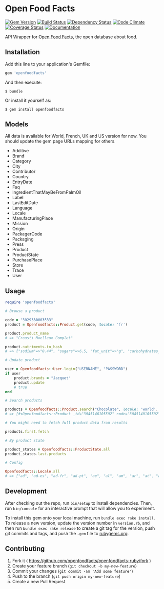 # Open Food Facts

[![Gem Version](https://badge.fury.io/rb/openfoodfacts.svg)](http://badge.fury.io/rb/openfoodfacts)
[![Build Status](https://travis-ci.org/openfoodfacts/openfoodfacts-ruby.svg?branch=master)](https://travis-ci.org/openfoodfacts/openfoodfacts-ruby)
[![Dependency Status](https://gemnasium.com/openfoodfacts/openfoodfacts-ruby.svg)](https://gemnasium.com/openfoodfacts/openfoodfacts-ruby)
[![Code Climate](https://codeclimate.com/github/openfoodfacts/openfoodfacts-ruby/badges/gpa.svg)](https://codeclimate.com/github/openfoodfacts/openfoodfacts-ruby)
[![Coverage Status](https://coveralls.io/repos/github/openfoodfacts/openfoodfacts-ruby/badge.svg?branch=master)](https://coveralls.io/github/openfoodfacts/openfoodfacts-ruby?branch=master)
[![Documentation](http://inch-ci.org/github/openfoodfacts/openfoodfacts-ruby.svg?branch=master)](http://inch-ci.org/github/openfoodfacts/openfoodfacts-ruby)

API Wrapper for [Open Food Facts](https://openfoodfacts.org/), the open database about food.

## Installation

Add this line to your application's Gemfile:

```ruby
gem 'openfoodfacts'
```

And then execute:

    $ bundle

Or install it yourself as:

    $ gem install openfoodfacts

## Models

All data is available for World, French, UK and US version for now. You should update the gem page URLs mapping for others.

- Additive
- Brand
- Category
- City
- Contributor
- Country
- EntryDate
- Faq
- IngredientThatMayBeFromPalmOil
- Label
- LastEditDate
- Language
- Locale
- ManufacturingPlace
- Mission
- Origin
- PackagerCode
- Packaging
- Press
- Product
- ProductState
- PurchasePlace
- Store
- Trace
- User

## Usage

```ruby
require 'openfoodfacts'

# Browse a product

code = "3029330003533"
product = Openfoodfacts::Product.get(code, locale: 'fr')

product.product_name
# => "Crousti Moelleux Complet"

product.nutriments.to_hash
# => {"sodium"=>"0.44", "sugars"=>6.5, "fat_unit"=>"g", "carbohydrates_unit"=>"g", "proteins_unit"=>"g", "nutrition-score-fr_100g"=>-2, "fat"=>2.5, "proteins_serving"=>12.8, "sodium_serving"=>0.535, "salt"=>1.1176, "proteins"=>10.5, "nutrition-score-uk_serving"=>-2, "nutrition-score-fr"=>-2, "fat_serving"=>3.04, "sugars_unit"=>"g", "sugars_100g"=>"6.5", "sodium_unit"=>"g", "saturated-fat_unit"=>"g", "saturated-fat_serving"=>0.608, "sodium_100g"=>0.44, "fiber_unit"=>"g", "energy"=>1067, "energy_unit"=>"kJ", "sugars_serving"=>7.9, "carbohydrates_100g"=>44, "nutrition-score-uk"=>-2, "proteins_100g"=>10.5, "fiber_serving"=>7.29, "carbohydrates_serving"=>53.5, "nutrition-score-fr_serving"=>-2, "energy_serving"=>1300, "fat_100g"=>"2.5", "saturated-fat_100g"=>"0.5", "nutrition-score-uk_100g"=>-2, "fiber"=>6, "salt_serving"=>1.36, "salt_100g"=>"1.1176", "carbohydrates"=>44, "fiber_100g"=>6, "energy_100g"=>1067, "saturated-fat"=>0.5}

# Update product

user = Openfoodfacts::User.login("USERNAME", "PASSWORD")
if user
    product.brands = "Jacquet"
    product.update
    # true
end

# Search products

products = Openfoodfacts::Product.search("Chocolate", locale: 'world', page_size: 3)
# => [#<Openfoodfacts::Product _id="3045140105502" code="3045140105502" id="3045140105502" image_small_url="https://en.openfoodfacts.org/images/products/304/514/010/5502/front.7.100.jpg" lc="en" product_name="Milka au lait du Pays Alpin">, #<Openfoodfacts::Product _id="3046920028363" code="3046920028363" id="3046920028363" image_small_url="https://en.openfoodfacts.org/images/products/304/692/002/8363/front.5.100.jpg" lc="en" product_name="Tableta de chocolate negro \"Lindt Excellence\" 85% cacao">, #<Openfoodfacts::Product _id="3046920029759" code="3046920029759" id="3046920029759" image_small_url="https://en.openfoodfacts.org/images/products/304/692/002/9759/front.9.100.jpg" lc="en" product_name="Tableta de chocolate negro \"Lindt Excellence\" 90% cacao">]

# You might need to fetch full product data from results

products.first.fetch

# By product state

product_states = Openfoodfacts::ProductState.all
product_states.last.products

# Config

Openfoodfacts::Locale.all
# => ["ad", "ad-es", "ad-fr", "ad-pt", "ae", "al", "am", "ar", "at", "au", "ax", "az", "bd", "be", "be-de", "be-fr", "bf", "bg", "bi", "bi-rn", "bn", "br", "by", "by-be", "bz", "ca", "ca-fr", "cg", "ch", "ch-fr", "ch-it", "ci", "cl", "cn", "co", "cr", "cu", "cy", "cy-tr", "cz", "de", "dk", "do", "dz", "dz-fr", "ec", "eg", "es", "es-ca", "es-eu", "es-gl", "fi", "fi-sv", "fr", "ga", "gf", "gn", "gp", "gr", "hk", "hr", "hu", "id", "ie", "ie-ga", "il", "il-ar", "il-ru", "in", "iq", "iq-ku", "ir", "is", "it", "jp", "ke", "ke-sw", "kh", "kr", "kw", "kz", "kz-kk", "lb", "lk", "lk-ta", "lu", "lu-de", "lu-lb", "lv", "ma", "ma-es", "ma-fr", "mc", "md", "mf", "ml", "mn", "mo", "mo-zh", "mq", "mr", "mt", "mt-mt", "mu", "mx", "my", "nc", "nl", "no", "nz", "nz-mi", "pa", "pe", "pf", "ph", "ph-tl", "pl", "pm", "pt", "qa", "re", "ro", "rs", "ru", "sa", "se", "sg", "sg-ms", "sg-ta", "sg-zh", "si", "sk", "sn", "sy", "th", "tn", "tr", "tw", "tz", "tz-sw", "ua", "uk", "us", "ve", "vn", "vu", "vu-bi", "world", "ye", "yt", "za", "za-af", "za-nr", "za-ss", "za-st", "za-tn", "za-ts", "za-ve", "za-xh", "za-zu"]
```

## Development

After checking out the repo, run `bin/setup` to install dependencies. Then, run `bin/console` for an interactive prompt that will allow you to experiment.

To install this gem onto your local machine, run `bundle exec rake install`. To release a new version, update the version number in `version.rb`, and then run `bundle exec rake release` to create a git tag for the version, push git commits and tags, and push the `.gem` file to [rubygems.org](https://rubygems.org).

## Contributing

1. Fork it ( https://github.com/openfoodfacts/openfoodfacts-ruby/fork )
2. Create your feature branch (`git checkout -b my-new-feature`)
3. Commit your changes (`git commit -am 'Add some feature'`)
4. Push to the branch (`git push origin my-new-feature`)
5. Create a new Pull Request
